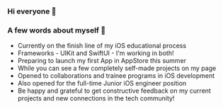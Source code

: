### Hi everyone 👋
### A few words about myself 🦊

- Currently on the finish line of my iOS educational process
- Frameworks - UIKit and SwiftUI - I'm working in both!
- Preparing to launch my first App in AppStore this summer
- While you can see a few completely self-made projects on my page
- Opened to collaborations and trainee programs in iOS development
- Also opened for the full-time Junior iOS engineer position
- Be happy and grateful to get constructive feedback on my current projects and new connections in the tech community!
